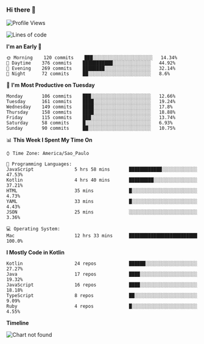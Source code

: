 ### Hi there 👋

<!--
**fernandonogueira/fernandonogueira** is a ✨ _special_ ✨ repository because its `README.md` (this file) appears on your GitHub profile.

Here are some ideas to get you started:

- 🔭 I’m currently working on ...
- 🌱 I’m currently learning ...
- 👯 I’m looking to collaborate on ...
- 🤔 I’m looking for help with ...
- 💬 Ask me about ...
- 📫 How to reach me: ...
- 😄 Pronouns: ...
- ⚡ Fun fact: ...
-->

<!--START_SECTION:waka-->
![Profile Views](http://img.shields.io/badge/Profile%20Views-178-blue)

![Lines of code](https://img.shields.io/badge/From%20Hello%20World%20I%27ve%20Written-3.9%20million%20lines%20of%20code-blue)

**I'm an Early 🐤** 

```text
🌞 Morning    120 commits    ███░░░░░░░░░░░░░░░░░░░░░░   14.34% 
🌆 Daytime    376 commits    ███████████░░░░░░░░░░░░░░   44.92% 
🌃 Evening    269 commits    ████████░░░░░░░░░░░░░░░░░   32.14% 
🌙 Night      72 commits     ██░░░░░░░░░░░░░░░░░░░░░░░   8.6%

```
📅 **I'm Most Productive on Tuesday** 

```text
Monday       106 commits    ███░░░░░░░░░░░░░░░░░░░░░░   12.66% 
Tuesday      161 commits    ████░░░░░░░░░░░░░░░░░░░░░   19.24% 
Wednesday    149 commits    ████░░░░░░░░░░░░░░░░░░░░░   17.8% 
Thursday     158 commits    ████░░░░░░░░░░░░░░░░░░░░░   18.88% 
Friday       115 commits    ███░░░░░░░░░░░░░░░░░░░░░░   13.74% 
Saturday     58 commits     █░░░░░░░░░░░░░░░░░░░░░░░░   6.93% 
Sunday       90 commits     ██░░░░░░░░░░░░░░░░░░░░░░░   10.75%

```


📊 **This Week I Spent My Time On** 

```text
⌚︎ Time Zone: America/Sao_Paulo

💬 Programming Languages: 
JavaScript               5 hrs 58 mins       ████████████░░░░░░░░░░░░░   47.53% 
Kotlin                   4 hrs 40 mins       █████████░░░░░░░░░░░░░░░░   37.21% 
HTML                     35 mins             █░░░░░░░░░░░░░░░░░░░░░░░░   4.73% 
YAML                     33 mins             █░░░░░░░░░░░░░░░░░░░░░░░░   4.43% 
JSON                     25 mins             ░░░░░░░░░░░░░░░░░░░░░░░░░   3.36%

💻 Operating System: 
Mac                      12 hrs 33 mins      █████████████████████████   100.0%

```

**I Mostly Code in Kotlin** 

```text
Kotlin                   24 repos            ██████░░░░░░░░░░░░░░░░░░░   27.27% 
Java                     17 repos            ████░░░░░░░░░░░░░░░░░░░░░   19.32% 
JavaScript               16 repos            ████░░░░░░░░░░░░░░░░░░░░░   18.18% 
TypeScript               8 repos             ██░░░░░░░░░░░░░░░░░░░░░░░   9.09% 
Ruby                     4 repos             █░░░░░░░░░░░░░░░░░░░░░░░░   4.55%

```


**Timeline**

![Chart not found](https://github.com/fernandonogueira/fernandonogueira/blob/master/charts/bar_graph.png) 


<!--END_SECTION:waka-->
